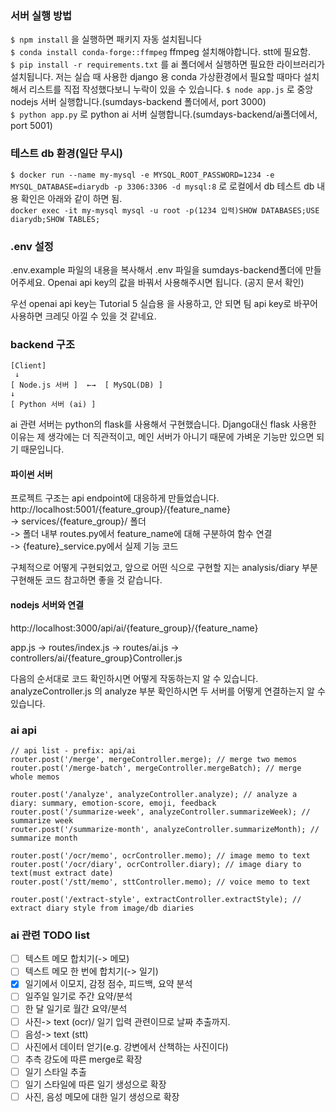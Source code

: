 ### 서버 실행 방법
```$ npm install``` 을 실행하면 패키지 자동 설치됩니다  
```$ conda install conda-forge::ffmpeg``` ffmpeg 설치해야합니다. stt에 필요함.  
```$ pip install -r requirements.txt``` 를 ai 폴더에서 실행하면 필요한 라이브러리가 설치됩니다. 저는 실습 때 사용한 django 용 conda 가상환경에서 필요할 때마다 설치해서 리스트를 직접 작성했다보니 누락이 있을 수 있습니다.
```$ node app.js``` 로 중앙 nodejs 서버 실행합니다.(sumdays-backend 폴더에서, port 3000)  
```$ python app.py``` 로 python ai 서버 실행합니다.(sumdays-backend/ai폴더에서, port 5001)  

### 테스트 db 환경(일단 무시)
```$ docker run --name my-mysql -e MYSQL_ROOT_PASSWORD=1234 -e MYSQL_DATABASE=diarydb -p 3306:3306 -d mysql:8``` 로 로컬에서 db 테스트  db 내용 확인은 아래와 같이 하면 됨.  
```docker exec -it my-mysql mysql -u root -p(1234 입력)SHOW DATABASES;USE diarydb;SHOW TABLES;```  

### .env 설정
.env.example 파일의 내용을 복사해서 .env 파일을 sumdays-backend폴더에 만들어주세요. Openai api key의 값을 바꿔서 사용해주시면 됩니다.  (공지 문서 확인)
  
우선 openai api key는 Tutorial 5 실습용 을 사용하고, 안 되면 팀 api key로 바꾸어 사용하면 크레딧 아낄 수 있을 것 같네요.  

### backend 구조
```
[Client]  
 ↓
[ Node.js 서버 ]  ←→  [ MySQL(DB) ]     
↓
[ Python 서버 (ai) ] 
```  
ai 관련 서버는 python의 flask를 사용해서 구현했습니다. Django대신 flask 사용한 이유는 제 생각에는 더 직관적이고, 메인 서버가 아니기 때문에 가벼운 기능만 있으면 되기 때문입니다.

#### 파이썬 서버
프로젝트 구조는 api endpoint에 대응하게 만들었습니다. 
http://localhost:5001/{feature_group}/{feature_name}  
-> services/{feature_group}/ 폴더  
-> 폴더 내부 routes.py에서 feature_name에 대해 구분하여 함수 연결  
-> {feature}_service.py에서 실제 기능 코드
  
구체적으로 어떻게 구현되었고, 앞으로 어떤 식으로 구현할 지는 analysis/diary 부분 구현해둔 코드 참고하면 좋을 것 같습니다. 
  
#### nodejs 서버와 연결
http://localhost:3000/api/ai/{feature_group}/{feature_name}  

app.js -> routes/index.js -> routes/ai.js -> controllers/ai/{feature_group}Controller.js  

다음의 순서대로 코드 확인하시면 어떻게 작동하는지 알 수 있습니다. analyzeController.js  의 analyze 부분 확인하시면 두 서버를 어떻게 연결하는지 알 수 있습니다.

### ai api
```
// api list - prefix: api/ai
router.post('/merge', mergeController.merge); // merge two memos
router.post('/merge-batch', mergeController.mergeBatch); // merge whole memos

router.post('/analyze', analyzeController.analyze); // analyze a diary: summary, emotion-score, emoji, feedback
router.post('/summarize-week', analyzeController.summarizeWeek); // summarize week
router.post('/summarize-month', analyzeController.summarizeMonth); // summarize month

router.post('/ocr/memo', ocrController.memo); // image memo to text
router.post('/ocr/diary', ocrController.diary); // image diary to text(must extract date)
router.post('/stt/memo', sttController.memo); // voice memo to text

router.post('/extract-style', extractController.extractStyle); // extract diary style from image/db diaries
```

### ai 관련 TODO list  
- [ ] 텍스트 메모 합치기(-> 메모)
- [ ] 텍스트 메모 한 번에 합치기(-> 일기)
- [x] 일기에서 이모지, 감정 점수, 피드백, 요약 분석
- [ ] 일주일 일기로 주간 요약/분석
- [ ] 한 달 일기로 월간 요약/분석
- [ ] 사진-> text (ocr)/ 일기 입력 관련이므로 날짜 추출까지.
- [ ] 음성-> text (stt)
- [ ] 사진에서 데이터 얻기(e.g. 강변에서 산책하는 사진이다)
- [ ] 추측 강도에 따른 merge로 확장
- [ ] 일기 스타일 추출
- [ ] 일기 스타일에 따른 일기 생성으로 확장
- [ ] 사진, 음성 메모에 대한 일기 생성으로 확장
